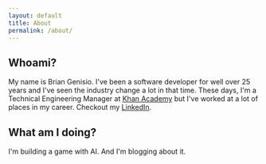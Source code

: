 ```yaml
---
layout: default
title: About
permalink: /about/
---
```


## Whoami?
My name is Brian Genisio.  I've been a software developer for well over 25 years and I've seen the industry change a lot in that time.  These days, I'm a Technical Engineering Manager at [Khan Academy](https://khanacademy.org) but I've worked at a lot of places in my career.  Checkout my [LinkedIn](https://www.linkedin.com/in/briangenisio/).

## What am I doing?
I'm building a game with AI.  And I'm blogging about it.
